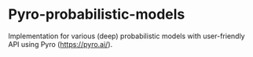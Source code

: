 # Pyro-probabilistic-models
Implementation for various (deep) probabilistic models with user-friendly API using Pyro (https://pyro.ai/).
